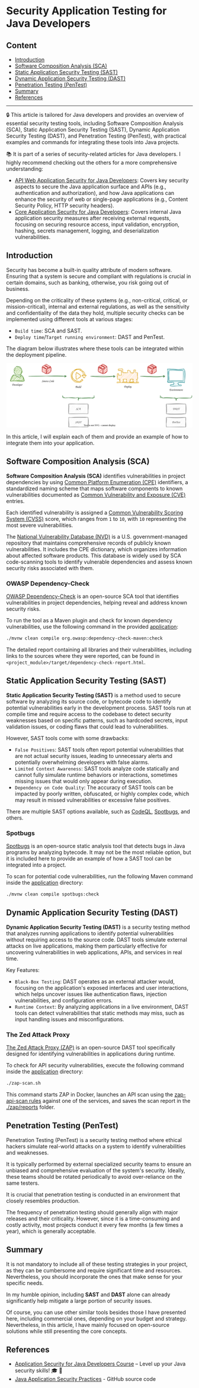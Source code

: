 # Security Application Testing for Java Developers

## Content

- [Introduction](#introduction)
- [Software Composition Analysis (SCA)](#software-composition-analysis-sca)
- [Static Application Security Testing (SAST)](#static-application-security-testing-sast)
- [Dynamic Application Security Testing (DAST)](#dynamic-application-security-testing-dast)
- [Penetration Testing (PenTest)](#penetration-testing-pentest)
- [Summary](#summary)
- [References](#references)

---

🔒 This article is tailored for Java developers and provides an overview of essential security testing tools, including Software Composition Analysis (SCA), Static Application Security Testing (SAST), Dynamic Application Security Testing (DAST), and Penetration Testing (PenTest), with practical examples and commands for integrating these tools into Java projects.

📚 It is part of a series of security-related articles for Java developers.
I highly recommend checking out the others for a more comprehensive understanding:
- [API Web Application Security for Java Developers](https://ionutbalosin.com/2025/03/api-web-application-security-for-java-developers): Covers key security aspects to secure the Java application surface and APIs (e.g., authentication and authorization), and how Java applications can enhance the security of web or single-page applications (e.g., Content Security Policy, HTTP security headers).
- [Core Application Security for Java Developers](https://ionutbalosin.com/2025/03/core-application-security-for-java-developers): Covers internal Java application security measures after receiving external requests, focusing on securing resource access, input validation, encryption, hashing, secrets management, logging, and deserialization vulnerabilities.

## Introduction

Security has become a built-in quality attribute of modern software. Ensuring that a system is secure and compliant with regulations is crucial in certain domains, such as banking, otherwise, you risk going out of business.

Depending on the criticality of these systems (e.g., non-critical, critical, or mission-critical), internal and external regulations, as well as the sensitivity and confidentiality of the data they hold, multiple security checks can be implemented using different tools at various stages:
- `Build time`: SCA and SAST.
- `Deploy time`/`Target running environment`: DAST and PenTest.

The diagram below illustrates where these tools can be integrated within the deployment pipeline.

[![Security Testing.svg](https://github.com/ionutbalosin/java-application-security-practices/blob/main/docs/images/security_testing.svg?raw=true)](https://github.com/ionutbalosin/java-application-security-practices/blob/main/docs/images/security_testing.svg?raw=true)

In this article, I will explain each of them and provide an example of how to integrate them into your application.

## Software Composition Analysis (SCA)

**Software Composition Analysis (SCA)** identifies vulnerabilities in project dependencies by using [Common Platform Enumeration (CPE)](https://nvd.nist.gov/products/cpe) identifiers, a standardized naming scheme that maps software components to known vulnerabilities documented as [Common Vulnerability and Exposure (CVE)](https://cve.mitre.org/) entries.

Each identified vulnerability is assigned a [Common Vulnerability Scoring System (CVSS)](https://en.wikipedia.org/wiki/Common_Vulnerability_Scoring_System) score, which ranges from `1` to `10`, with `10` representing the most severe vulnerabilities.

The [National Vulnerability Database (NVD)](https://nvd.nist.gov/products/cpe) is a U.S. government-managed repository that maintains comprehensive records of publicly known vulnerabilities.
It includes the CPE dictionary, which organizes information about affected software products.
This database is widely used by SCA code-scanning tools to identify vulnerable dependencies and assess known security risks associated with them.

### OWASP Dependency-Check

[OWASP Dependency-Check](https://owasp.org/www-project-dependency-check) is an open-source SCA tool that identifies vulnerabilities in project dependencies, helping reveal and address known security risks.

To run the tool as a Maven plugin and check for known dependency vulnerabilities, use the following command in the provided [application](https://github.com/ionutbalosin/java-application-security-practices):

```bash
./mvnw clean compile org.owasp:dependency-check-maven:check
```

The detailed report containing all libraries and their vulnerabilities, including links to the sources where they were reported, can be found in `<project_module>/target/dependency-check-report.html`.

## Static Application Security Testing (SAST)

**Static Application Security Testing (SAST)** is a method used to secure software by analyzing its source code, or bytecode code to identify potential vulnerabilities early in the development process.
SAST tools run at compile time and require access to the codebase to detect security weaknesses based on specific patterns, such as hardcoded secrets, input validation issues, or coding flaws that could lead to vulnerabilities.

However, SAST tools come with some drawbacks:
- `False Positives`: SAST tools often report potential vulnerabilities that are not actual security issues, leading to unnecessary alerts and potentially overwhelming developers with false alarms.
- `Limited Context Awareness`: SAST tools analyze code statically and cannot fully simulate runtime behaviors or interactions, sometimes missing issues that would only appear during execution.
- `Dependency on Code Quality`: The accuracy of SAST tools can be impacted by poorly written, obfuscated, or highly complex code, which may result in missed vulnerabilities or excessive false positives.

There are multiple SAST options available, such as [CodeQL](https://codeql.github.com/), [Spotbugs](https://spotbugs.github.io/), and others.

### Spotbugs

[Spotbugs](https://spotbugs.github.io/) is an open-source static analysis tool that detects bugs in Java programs by analyzing bytecode. It may not be the most reliable option, but it is included here to provide an example of how a SAST tool can be integrated into a project.

To scan for potential code vulnerabilities, run the following Maven command inside the [application](https://github.com/ionutbalosin/java-application-security-practices) directory:

```bash
./mvnw clean compile spotbugs:check
```

## Dynamic Application Security Testing (DAST)

**Dynamic Application Security Testing (DAST)** is a security testing method that analyzes running applications to identify potential vulnerabilities without requiring access to the source code. DAST tools simulate external attacks on live applications, making them particularly effective for uncovering vulnerabilities in web applications, APIs, and services in real time.

Key Features:
- `Black-Box Testing`: DAST operates as an external attacker would, focusing on the application's exposed interfaces and user interactions, which helps uncover issues like authentication flaws, injection vulnerabilities, and configuration errors.
- `Runtime Context`: By analyzing applications in a live environment, DAST tools can detect vulnerabilities that static methods may miss, such as input handling issues and misconfigurations.

### The Zed Attack Proxy

[The Zed Attack Proxy (ZAP)](https://github.com/zaproxy/zaproxy) is an open-source DAST tool specifically designed for identifying vulnerabilities in applications during runtime.

To check for API security vulnerabilities, execute the following command inside the [application](https://github.com/ionutbalosin/java-application-security-practices) directory:

```bash
./zap-scan.sh
```

This command starts ZAP in Docker, launches an API scan using the [zap-api-scan rules](https://github.com/ionutbalosin/java-application-security-practices/blob/main/zap/zap-api-scan-rules.conf) against one of the services, and saves the scan report in the [./zap/reports](https://github.com/ionutbalosin/java-application-security-practices/tree/main/zap/reports) folder.

## Penetration Testing (PenTest)

Penetration Testing (PenTest) is a security testing method where ethical hackers simulate real-world attacks on a system to identify vulnerabilities and weaknesses. 

It is typically performed by external specialized security teams to ensure an unbiased and comprehensive evaluation of the system's security.
Ideally, these teams should be rotated periodically to avoid over-reliance on the same testers.

It is crucial that penetration testing is conducted in an environment that closely resembles production.

The frequency of penetration testing should generally align with major releases and their criticality. However, since it is a time-consuming and costly activity, most projects conduct it every few months (a few times a year), which is generally acceptable.

## Summary

It is not mandatory to include all of these testing strategies in your project, as they can be cumbersome and require significant time and resources. Nevertheless, you should incorporate the ones that make sense for your specific needs.

In my humble opinion, including **SAST** and **DAST** alone can already significantly help mitigate a large portion of security issues.

Of course, you can use other similar tools besides those I have presented here, including commercial ones, depending on your budget and strategy. Nevertheless, in this article, I have mainly focused on open-source solutions while still presenting the core concepts.

## References

- [Application Security for Java Developers Course](https://ionutbalosin.com/training/application-security-for-java-developers-course) – Level up your Java security skills! 🎓 🚀
- [Java Application Security Practices](https://github.com/ionutbalosin/java-application-security-practices) - GitHub source code
